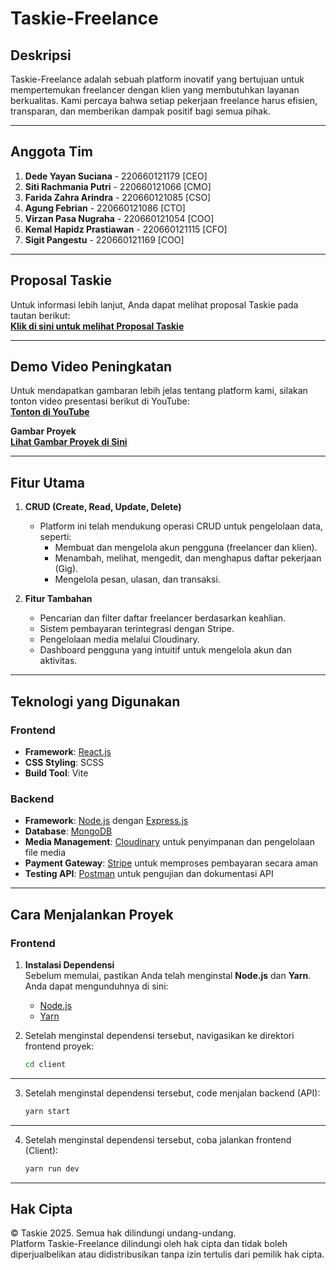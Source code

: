 # **Taskie-Freelance**

## **Deskripsi**
Taskie-Freelance adalah sebuah platform inovatif yang bertujuan untuk mempertemukan freelancer dengan klien yang membutuhkan layanan berkualitas. Kami percaya bahwa setiap pekerjaan freelance harus efisien, transparan, dan memberikan dampak positif bagi semua pihak.

---

## **Anggota Tim**
1. **Dede Yayan Suciana** - 220660121179  [CEO]  
2. **Siti Rachmania Putri** - 220660121066  [CMO]  
3. **Farida Zahra Arindra** - 220660121085  [CSO]  
4. **Agung Febrian** - 220660121086  [CTO]  
5. **Virzan Pasa Nugraha** - 220660121054 [COO]  
6. **Kemal Hapidz Prastiawan** - 220660121115 [CFO]  
7. **Sigit Pangestu** - 220660121169  [COO]  

---

## **Proposal Taskie**
Untuk informasi lebih lanjut, Anda dapat melihat proposal Taskie pada tautan berikut:  
[**Klik di sini untuk melihat Proposal Taskie**](https://docs.google.com/presentation/d/1GgsBE_lfOBdEVDXLBcdHSwo2RFa8I9j5F2x05ndMPMA/edit?usp=sharing)

---

## **Demo Video Peningkatan**
Untuk mendapatkan gambaran lebih jelas tentang platform kami, silakan tonton video presentasi berikut di YouTube:  
[**Tonton di YouTube**](https://youtu.be/nOBU8ISoBYg?si=Xus-AfXEfHn9nWZi)

**Gambar Proyek**  
[**Lihat Gambar Proyek di Sini**](https://drive.google.com/drive/folders/1_Aaw6tOksEDsNxBFVuX6gZ48oNaBybF3?usp=drive_link)

---

## **Fitur Utama**
1. **CRUD (Create, Read, Update, Delete)**  
   - Platform ini telah mendukung operasi CRUD untuk pengelolaan data, seperti:  
     - Membuat dan mengelola akun pengguna (freelancer dan klien).  
     - Menambah, melihat, mengedit, dan menghapus daftar pekerjaan (Gig).  
     - Mengelola pesan, ulasan, dan transaksi.  

2. **Fitur Tambahan**  
   - Pencarian dan filter daftar freelancer berdasarkan keahlian.  
   - Sistem pembayaran terintegrasi dengan Stripe.  
   - Pengelolaan media melalui Cloudinary.  
   - Dashboard pengguna yang intuitif untuk mengelola akun dan aktivitas.

---

## **Teknologi yang Digunakan**

### **Frontend**
- **Framework**: [React.js](https://reactjs.org/)  
- **CSS Styling**: SCSS  
- **Build Tool**: Vite  

### **Backend**
- **Framework**: [Node.js](https://nodejs.org/) dengan [Express.js](https://expressjs.com/)  
- **Database**: [MongoDB](https://www.mongodb.com/)  
- **Media Management**: [Cloudinary](https://cloudinary.com/) untuk penyimpanan dan pengelolaan file media  
- **Payment Gateway**: [Stripe](https://stripe.com/) untuk memproses pembayaran secara aman  
- **Testing API**: [Postman](https://www.postman.com/) untuk pengujian dan dokumentasi API  

---

## **Cara Menjalankan Proyek**

### **Frontend**

1. **Instalasi Dependensi**  
   Sebelum memulai, pastikan Anda telah menginstal **Node.js** dan **Yarn**. Anda dapat mengunduhnya di sini:  
   - [Node.js](https://nodejs.org/)
   - [Yarn](https://yarnpkg.com/)

2. Setelah menginstal dependensi tersebut, navigasikan ke direktori frontend proyek:  
   ```bash
   cd client
---

3. Setelah menginstal dependensi tersebut, code menjalan backend (API):  
   ```bash
   yarn start
---
4. Setelah menginstal dependensi tersebut, coba jalankan frontend (Client):  
   ```bash
   yarn run dev
---

## **Hak Cipta**
© Taskie 2025. Semua hak dilindungi undang-undang.  
Platform Taskie-Freelance dilindungi oleh hak cipta dan tidak boleh diperjualbelikan atau didistribusikan tanpa izin tertulis dari pemilik hak cipta.


